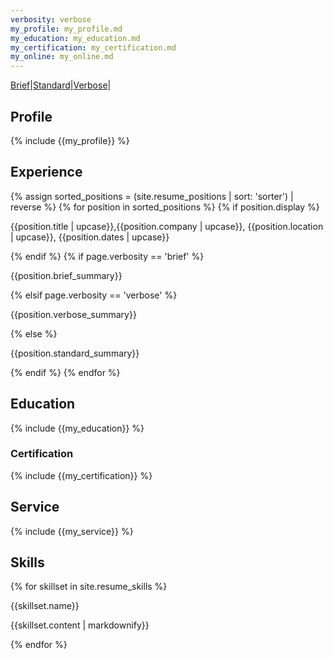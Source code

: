 ```yaml
---
verbosity: verbose
my_profile: my_profile.md
my_education: my_education.md
my_certification: my_certification.md
my_online: my_online.md
---
```


[Brief](resume_brief.md)|[Standard](resume.md)|[Verbose](resume_verbose.md)|

## Profile
{% include {{my_profile}} %}

## Experience
{% assign sorted_positions = (site.resume_positions | sort: 'sorter') | reverse %}
{% for position in sorted_positions %}
  {% if position.display %}
<p>{{position.title | upcase}},{{position.company | upcase}}, {{position.location | upcase}}, {{position.dates | upcase}}</p>
  {% endif %}
  {% if page.verbosity == 'brief' %}
<p>{{position.brief_summary}}</p>
  {% elsif page.verbosity == 'verbose' %}
<p>{{position.verbose_summary}}</p>
  {% else %}
<p>{{position.standard_summary}}</p>
  {% endif %}
{% endfor %}

## Education
{% include {{my_education}} %}
### Certification
{% include {{my_certification}} %}
## Service
{% include {{my_service}} %}
## Skills
{% for skillset in site.resume_skills %}
<p>{{skillset.name}}</p>
<p>{{skillset.content | markdownify}}</p>
{% endfor %}
